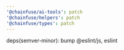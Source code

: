 ```yaml
---
'@chainfuse/ai-tools': patch
'@chainfuse/helpers': patch
'@chainfuse/types': patch
---
```


deps(semver-minor): bump @eslint/js, eslint
